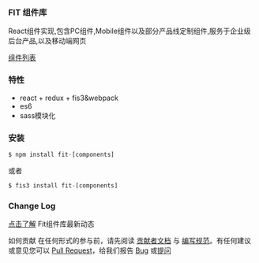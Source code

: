### FIT 组件库

React组件实现,包含PC组件,Mobile组件以及部分产品线定制组件,服务于企业级后台产品,以及移动端网页

[组件列表](/components/pc)

### 特性

- react + redux + fis3&webpack
- es6
- sass模块化

### 安装

~~~js
$ npm install fit-[components]
~~~

或者

~~~js
$ fis3 install fit-[components]
~~~


### Change Log

[点击了解](/components/change-log) Fit组件库最新动态


如何贡献
在任何形式的参与前，请先阅读 [贡献者文档](/components/doc) 与 [编写规范](/components/write-standard)。有任何建议或意见您可以 [Pull Request](http://gitlab.baidu.com/groups/tb-component)，给我们报告 [Bug](mailto:fex@baidu.com) 或[提问](http://gitlab.baidu.com/tb-component/awesome/issues)